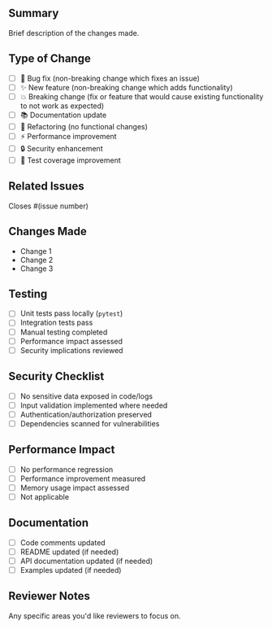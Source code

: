 ## Summary
Brief description of the changes made.

## Type of Change
- [ ] 🐛 Bug fix (non-breaking change which fixes an issue)
- [ ] ✨ New feature (non-breaking change which adds functionality)
- [ ] 💥 Breaking change (fix or feature that would cause existing functionality to not work as expected)
- [ ] 📚 Documentation update
- [ ] 🔧 Refactoring (no functional changes)
- [ ] ⚡ Performance improvement
- [ ] 🔒 Security enhancement
- [ ] 🧪 Test coverage improvement

## Related Issues
Closes #(issue number)

## Changes Made
- Change 1
- Change 2
- Change 3

## Testing
- [ ] Unit tests pass locally (`pytest`)
- [ ] Integration tests pass
- [ ] Manual testing completed
- [ ] Performance impact assessed
- [ ] Security implications reviewed

## Security Checklist
- [ ] No sensitive data exposed in code/logs
- [ ] Input validation implemented where needed
- [ ] Authentication/authorization preserved
- [ ] Dependencies scanned for vulnerabilities

## Performance Impact
- [ ] No performance regression
- [ ] Performance improvement measured
- [ ] Memory usage impact assessed
- [ ] Not applicable

## Documentation
- [ ] Code comments updated
- [ ] README updated (if needed)
- [ ] API documentation updated (if needed)
- [ ] Examples updated (if needed)

## Reviewer Notes
Any specific areas you'd like reviewers to focus on.